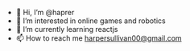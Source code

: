 - 👋 Hi, I’m @haprer
- 👀 I’m interested in online games and robotics 
- 🌱 I’m currently learning reactjs
- 📫 How to reach me harpersullivan00@gmail.com

<!---
haprer/haprer is a ✨ special ✨ repository because its `README.md` (this file) appears on your GitHub profile.
You can click the Preview link to take a look at your changes.
--->
